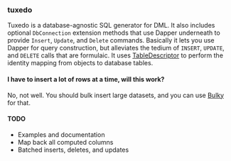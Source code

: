 ### tuxedo

Tuxedo is a database-agnostic SQL generator for DML. It also includes optional `DbConnection` extension methods
that use Dapper underneath to provide `Insert`, `Update`, and `Delete` commands. Basically
it lets you use Dapper for query construction, but alleviates the tedium of `INSERT`, `UPDATE`, and `DELETE` calls
that are formulaic. It uses [TableDescriptor](http://github.com/danielcrenna/TableDescriptor) to perform the
identity mapping from objects to database tables.

#### I have to insert a lot of rows at a time, will this work?
No, not well. You should bulk insert large datasets, and you can use [Bulky](http://github.com/danielcrenna/Bulky) for that.

#### TODO
- Examples and documentation
- Map back all computed columns
- Batched inserts, deletes, and updates
